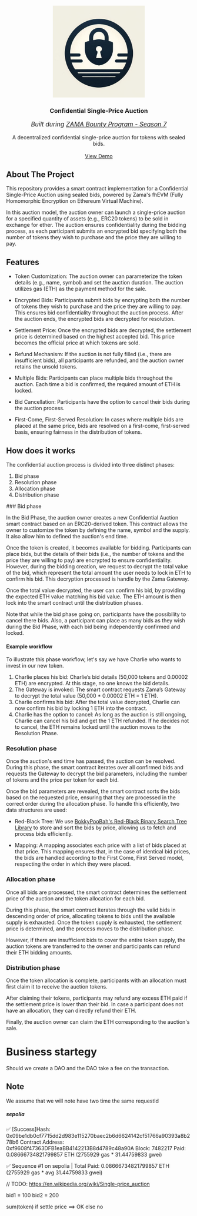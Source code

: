 <a id="readme-top"></a>

<!-- PROJECT LOGO -->
<br />
<div align="center">
  <a href="https://github.com/RegisGraptin/ConfidentialAuction">
    <img src="./logo_background.jpeg" alt="Logo" width="250" height="250">
  </a>

<h3 align="center">Confidential Single-Price Auction</h3>
<p align="center" style="font-style: italic; font-size: 1.2em;">Built during <a href="https://github.com/zama-ai/bounty-program/issues/136">ZAMA Bounty Program - Season 7</a></p>
  <p align="center">
    A decentralized confidential single-price auction for tokens with sealed bids.
    <br />
    <br />
    <a href="https://github.com/RegisGraptin/ConfidentialAuction">View Demo</a>
  </p>
</div>


## About The Project

This repository provides a smart contract implementation for a Confidential Single-Price Auction using sealed bids, powered by Zama's fhEVM (Fully Homomorphic Encryption on Ethereum Virtual Machine).

In this auction model, the auction owner can launch a single-price auction for a specified quantity of assets (e.g., ERC20 tokens) to be sold in exchange for ether. The auction ensures confidentiality during the bidding process, as each participant submits an encrypted bid specifying both the number of tokens they wish to purchase and the price they are willing to pay.


## Features

- Token Customization: The auction owner can parameterize the token details (e.g., name, symbol) and set the auction duration. The auction utilizes gas (ETH) as the payment method for the sale.

- Encrypted Bids: Participants submit bids by encrypting both the number of tokens they wish to purchase and the price they are willing to pay. This ensures bid confidentiality throughout the auction process. After the auction ends, the encrypted bids are decrypted for resolution.

- Settlement Price: Once the encrypted bids are decrypted, the settlement price is determined based on the highest accepted bid. This price becomes the official price at which tokens are sold.

- Refund Mechanism: If the auction is not fully filled (i.e., there are insufficient bids), all participants are refunded, and the auction owner retains the unsold tokens.

- Multiple Bids: Participants can place multiple bids throughout the auction. Each time a bid is confirmed, the required amount of ETH is locked.

- Bid Cancellation: Participants have the option to cancel their bids during the auction process.

- First-Come, First-Served Resolution: In cases where multiple bids are placed at the same price, bids are resolved on a first-come, first-served basis, ensuring fairness in the distribution of tokens.

## How does it works 

The confidential auction process is divided into three distinct phases:

1. Bid phase
2. Resolution phase
2. Allocation phase
3. Distribution phase



### Bid phase

In the Bid Phase, the auction owner creates a new Confidential Auction smart contract based on an ERC20-derived token. This contract allows the owner to customize the token by defining the name, symbol and the supply. It also allow him to defined the auction's end time.

Once the token is created, it becomes available for bidding. Participants can place bids, but the details of their bids (i.e., the number of tokens and the price they are willing to pay) are encrypted to ensure confidentiality. However, during the bidding creation, we request to decrypt the total value of the bid, which represent the total amount the user needs to lock in ETH to confirm his bid. This decryption processed is handle by the Zama Gateway. 

Once the total value decrypted, the user can confirm his bid, by providing the expected ETH value matching his bid value. The ETH amount is then lock into the smart contract until the distribution phases. 

Note that while the bid phase going on, participants have the possibility to cancel there bids. Also, a participant can place as many bids as they wish during the Bid Phase, with each bid being independently confirmed and locked.

#### Example workflow

To illustrate this phase workflow, let's say we have Charlie who wants to invest in our new token.

1. Charlie places his bid: Charlie’s bid details (50,000 tokens and 0.00002 ETH) are encrypted. At this stage, no one knows the bid details.
2. The Gateway is invoked: The smart contract requests Zama’s Gateway to decrypt the total value (50,000 * 0.00002 ETH = 1 ETH).
3. Charlie confirms his bid: After the total value decrypted, Charlie can now confirm his bid by locking 1 ETH into the contract.
4. Charlie has the option to cancel: As long as the auction is still ongoing, Charlie can cancel his bid and get the 1 ETH refunded. If he decides not to cancel, the ETH remains locked until the auction moves to the Resolution Phase.


### Resolution phase

Once the auction's end time has passed, the auction can be resolved. During this phase, the smart contract iterates over all confirmed bids and requests the Gateway to decrypt the bid parameters, including the number of tokens and the price per token for each bid.

Once the bid parameters are revealed, the smart contract sorts the bids based on the requested price, ensuring that they are processed in the correct order during the allocation phase. To handle this efficiently, two data structures are used:

- Red-Black Tree: We use [BokkyPooBah's Red-Black Binary Search Tree Library](https://github.com/bokkypoobah/BokkyPooBahsRedBlackTreeLibrary) to store and sort the bids by price, allowing us to fetch and process bids efficiently.

- Mapping: A mapping associates each price with a list of bids placed at that price. This mapping ensures that, in the case of identical bid prices, the bids are handled according to the First Come, First Served model, respecting the order in which they were placed.


### Allocation phase

Once all bids are processed, the smart contract determines the settlement price of the auction and the token allocation for each bid.

During this phase, the smart contract iterates through the valid bids in descending order of price, allocating tokens to bids until the available supply is exhausted. Once the token supply is exhausted, the settlement price is determined, and the process moves to the distribution phase.

However, if there are insufficient bids to cover the entire token supply, the auction tokens are transferred to the owner and participants can refund their ETH bidding amounts.

### Distribution phase

Once the token allocation is complete, participants with an allocation must first claim it to receive the auction tokens.

After claiming their tokens, participants may refund any excess ETH paid if the settlement price is lower than their bid. In case a participant does not have an allocation, they can directly refund their ETH.

Finally, the auction owner can claim the ETH corresponding to the auction's sale.


# Business startegy

Should we create a DAO and the DAO take a fee on the transaction.



## Note 

We assume that we will note have two time the same requestId



##### sepolia
✅  [Success]Hash: 0x09be1db0cf7715dd2d983e115270baec2b6d6624142cf51766a90393a8b278b6
Contract Address: 0xf9608f47363DFB1eaBB4142213B8d4789c48a90A
Block: 7482217
Paid: 0.08666734821799857 ETH (2755929 gas * 31.44759833 gwei)

✅ Sequence #1 on sepolia | Total Paid: 0.08666734821799857 ETH (2755929 gas * avg 31.44759833 gwei)
          


// TODO: https://en.wikipedia.org/wiki/Single-price_auction

bid1 = 100
bid2 = 200

sum(token) if settle price ==> OK 
                        else no
